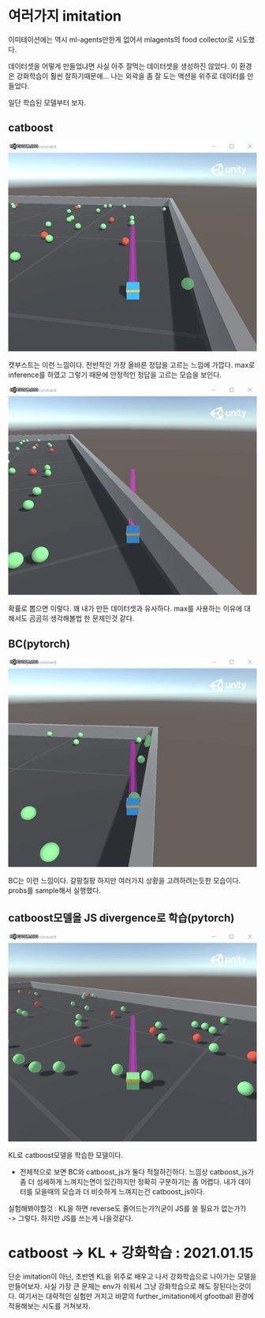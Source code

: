 # 여러가지 imitation

이미테이션에는 역시 ml-agents만한게 없어서 mlagents의 food collector로 시도했다.

데이터셋을 어떻게 만들었냐면 사실 아주 잘먹는 데이터셋을 생성하진 않았다. 이 환경은 강화학습이 훨씬 잘하기때문에... 나는 외곽을 좀 잘 도는 액션을 위주로 데이터를 만들었다.

일단 학습된 모델부터 보자.

## catboost

![catboost_max](./inference_catboost.gif)

캣부스트는 이런 느낌이다. 전반적인 가장 올바른 정답을 고르는 느낌에 가깝다. max로 inference를 하였고 그렇기 때문에 안정적인 정답을 고르는 모습을 보인다.

![catboost_probs](./inference_catboost_probs.gif)

확률로 뽑으면 이렇다. 꽤 내가 만든 데이터셋과 유사하다. max를 사용하는 이유에 대해서도 곰곰히 생각해볼법 한 문제인것 같다.


## BC(pytorch)

![bc](./inference_bc.gif)

BC는 이런 느낌이다. 갈팡질팡 하지만 여러가지 상황을 고려하려는듯한 모습이다. probs를 sample해서 실행했다.

## catboost모델을 JS divergence로 학습(pytorch)

![bc](./inference_catboost_js.gif)

KL로 catboost모델을 학습한 모델이다.


- 전체적으로 보면 BC와 catboost_js가 둘다 적절하긴하다. 느낌상 catboost_js가 좀 더 섬세하게 느껴지는면이 있긴하지만 정확히 구분하기는 좀 어렵다. 내가 데이터를 모을때의 모습과 더 비슷하게 느껴지는건 catboost_js이다.


실험해봐야할것 : KL을 하면 reverse도 줄어드는가?(굳이 JS를 쓸 필요가 없는가?)  
-> 그렇다. 하지만 JS를 쓰는게 나을것같다.




# catboost -> KL + 강화학습 : 2021.01.15

단순 imitation이 아닌, 초반엔 KL을 위주로 배우고 나서 강화학습으로 나아가는 모델을 만들어보자. 사실 가장 큰 문제는 env가 쉬워서 그냥 강화학습으로 해도 잘된다는것이다. 여기서는 대략적인 실험만 거치고 바깥의 further_imitation에서 gfootball 환경에 적용해보는 시도를 거쳐보자.



